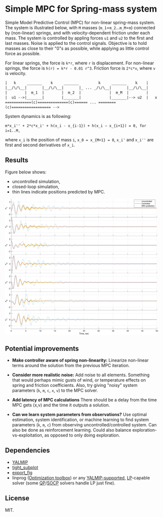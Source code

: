 # Simple MPC for Spring-mass system

Simple Model Predictive Control (MPC) for non-linear spring-mass system.
The system is illustrated below, with `M` masses (`m_1`=`m_2`...`m_M`=`m`) connected by (non-linear) springs, and with velocity-dependent friction under each mass. The system is controlled by appling forces `u1` and `u2` to the first and last masses. Noise is applied to the control signals. Objective is to hold masses as close to their "0"s as possible, while applying as little control force as possible.

For linear springs, the force is `k*r`, where `r` is displacement. For non-linear springs, the force is `h(r) = k*r - 0.01 r^3`. Friction force is `2*c*v`, where `v` is velocity.

```
|   k     _______    k     _______         k     _______    k    |
|__/\/\__|       |__/\/\__|       |_ ... _/\/\__|       |__/\/\__|
|        |  m_1  |        |  m_2  |             |  m_M  |        |
|  u1 -->|_______|        |_______|             |_______|--> u2  |   x
============(c)==============(c)====== ... ========(c)================== -->
```

System dynamics is as following:

```
m*x_i'' + 2*c*x_i' + h(x_i - x_{i-1}) + h(x_i − x_{i+1}) = 0, for i=1..M,
```
where `x_i` is the position of mass `i`, `x_0 = x_{M+1} = 0`, `x_i'` and `x_i''` are first and second derivatives of `x_i`.

## Results

Figure below shows:
- uncontrolled simulation,
- closed-loop simulation,
- thin lines indicate positions predicted by MPC.

<img src="img/simulated-positions-800.png" width="800">

## Potential improvements

* **Make controller aware of spring non-linearity:** Linearize non-linear terms around the solution from the previous MPC iteration.

* **Consider more realistic noise:** Add noise to all elements. Something that would perhaps mimic gusts of wind, or temperature effects on spring and friction coefficients. Also, try giving "noisy" system parameters (`k`, `m`, `c`, `x`, `v`) to the MPC solver.

* **Add latency of MPC calculations** There should be a delay from the time MPC gets (x,v) and the time it outputs a solution.

* **Can we learn system parameters from observations?** Use optimal estimation, system identification, or machine learning to find system parameters (`k`, `m`, `c`) from observing uncontrolled/controlled system. Can also be done as reinforcement learning. Could also balance exploration-vs-exploitation, as opposed to only doing exploration.

## Dependencies
* [YALMIP](https://yalmip.github.io/)
* [tight_subplot](https://se.mathworks.com/matlabcentral/fileexchange/27991-tight_subplot-nh-nw-gap-marg_h-marg_w)
* [export_fig](https://github.com/altmany/export_fig)
* linprog ([Optimization toolbox](https://se.mathworks.com/products/optimization.html)) or any [YALMIP-supported](https://yalmip.github.io/allsolvers/), [LP](https://en.wikipedia.org/wiki/Linear_programming)-capable solver (some [QP](https://en.wikipedia.org/wiki/Quadratic_programming)/[SOCP](https://en.wikipedia.org/wiki/Second-order_cone_programming) solvers handle LP just fine).

## License
MIT.
